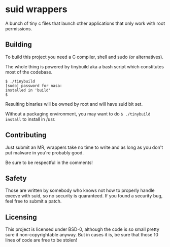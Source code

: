 # suid wrappers

A bunch of tiny c files that launch other applications that only work with root permissions.

## Building

To build this project you need a C compiler, shell and sudo (or alternatives).

The whole thing is powered by tinybuild aka a bash script which constitutes most of the codebase.

```
$ ./tinybuild
[sudo] password for nasa:
installed in 'build'
$
```

Resulting binaries will be owned by root and will have suid bit set.

Without a packaging environment, you may want to do `$ ./tinybuild install` to install in /usr.

## Contributing

Just submit an MR, wrappers take no time to write and as long as you don't put malware in you're probably good.

Be sure to be respectful in the comments!

## Safety

Those are written by somebody who knows not how to properly handle execve with suid, so no security is quaranteed. If you found a security bug, feel free to submit a patch.

## Licensing

This project is licensed under BSD-0, although the code is so small pretty sure it non-copyrightable anyway. But in cases it is, be sure that those 10 lines of code are free to be stolen!
